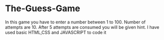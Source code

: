 # The-Guess-Game
In this game you have to enter a number between 1 to 100. Number of attempts are 10. After 5 attempts are consumed you will be given hint. I have used basic HTML,CSS and JAVASCRIPT to code it
